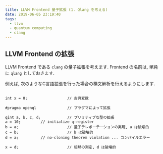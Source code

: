 ```yaml
---
title: LLVM Frontend 量子拡張 (1. Qlang を考える)
date: 2019-06-05 23:19:40
tags:
  - llvm
  - quantum computing
  - clang
---
```


## LLVM Frontend の拡張

LLVM Frontend である `clang` の量子拡張を考えます. 
Frontend の名前は, 単純に `qlang` としておきます. 

例えば, 次のようなC言語拡張を行った場合の構文解析を行えるようにします.  


```

int x = 0;                  // 古典変数

#pragma openql              // プラグマによって拡張

qint a, b, c, d;            // プリミティブな型の拡張
a = 10;         // initialize q-register
b = a;                      // 量子テレポーテーションの実現, a は破壊的
c = b;                      // b は破壊的
d = a;          // no-cloning theorem violation ... コンパイルエラー

x = d;                      // 暗黙の測定, d は破壊的

```


